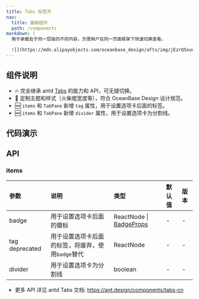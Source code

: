 ```yaml
---
title: Tabs 标签页
nav:
  title: 基础组件
  path: /components
markdown: |
  用于承载处于同一层级的不同内容，方便用户在同一页面框架下快速切换查看。

  ![](https://mdn.alipayobjects.com/oceanbase_design/afts/img/jEzrQ5xuvC4AAAAAAAAAAAAADv3-AQBr/original)
---
```


## 组件说明

- 🔥 完全继承 antd [Tabs](https://ant.design/components/tabs-cn) 的能力和 API，可无缝切换。
- 💄 定制主题和样式（火柴棍宽度等），符合 OceanBase Design 设计规范。
- 🆕 `items` 和 `TabPane` 新增 `tag` 属性，用于设置选项卡后面的标签。
- 🆕 `items` 和 `TabPane` 新增 `divider` 属性，用于设置选项卡为分割线。

## 代码演示

<!-- prettier-ignore -->
<code src="./demo/basic.tsx" title="基本"></code>
<code src="./demo/size.tsx" title="大小"></code>
<code src="./demo/position.tsx" title="位置"></code>
<code src="./demo/divider.tsx" title="分割线"></code>
<code src="./demo/badge.tsx" title="带徽标" description="展示徽标"></code>
<code src="./demo/tab-pane.tsx" title="TabPane 语法糖（不推荐使用）" description="即将废弃的 API，不推荐使用，详见 antd [文档](https://4x.ant.design/components/tabs-cn/#4.23.0-%E7%94%A8%E6%B3%95%E5%8D%87%E7%BA%A7)。"></code>

## API

### items

| 参数 | 说明 | 类型 | 默认值 | 版本 |
| :-- | :-- | :-- | :-- | :-- |
| badge | 用于设置选项卡后面的徽标 | ReactNode \| [BadgeProps](https://ant.design/components/badge-cn#badge) | - | - |
| tag <Badge type="warning">deprecated</Badge> | 用于设置选项卡后面的标签，将废弃，使用`badge`替代 | ReactNode | - | - |
| divider | 用于设置选项卡为分割线 | boolean | - | - |

- 更多 API 详见 antd Tabs 文档: https://ant.design/components/tabs-cn

